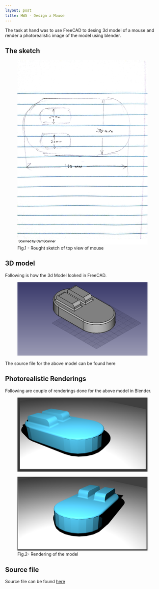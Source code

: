 ```yaml
---
layout: post
title: HW5 - Design a Mouse
---
```



The task at hand was to use FreeCAD to desing 3d model of a mouse and render a photorealistic image of the model using blender.

 <h2> The sketch </h2>

<figure>
	<img src="/public/images/mouse_sketch.jpg">
	<figcaption>Fig.1 - Rought sketch of top view of mouse</figcaption>
</figure> 


 <h2> 3D model </h2>
Following is how the 3d Model looked in FreeCAD.
<figure>
	<img src="/public/images/mouse_model.png">
</figure> 

The source file for the above model can be found <a>here</a>

<h2>Photorealistic Renderings</h2>
Following are couple of renderings done for the above model in Blender.

<figure>
	<img src="/public/images/mouse_render1.png">
</figure>
<figure>
	<img src="/public/images/mouse_render2.png">
	<figcaption>Fig.2- Rendering of the model</figcaption>
</figure>


<h2> Source file </h2> 
Source file can be found <a href="https://github.com/gbangera/CSE-592/tree/master/Assignment%203%20-%20Part%201:%202D%20Design">here </a>
